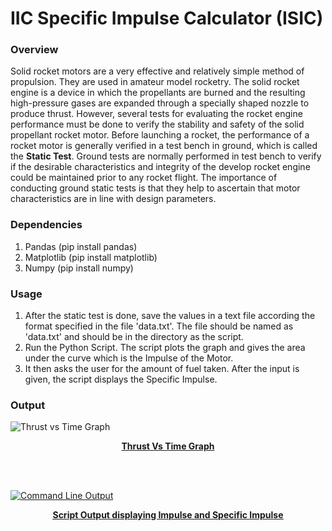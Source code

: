 # IIC Specific Impulse Calculator (ISIC)
<h3>Overview</h3>
Solid rocket motors are a very effective and relatively simple method of propulsion. They are used in amateur model rocketry. The solid rocket engine is a device in which the propellants are burned and the resulting high-pressure gases are expanded through a specially shaped nozzle to produce thrust. However, several tests for evaluating the rocket engine performance must be done to verify the stability and safety of the solid propellant rocket motor. Before launching a rocket, the performance of a rocket motor is generally verified in a test bench in ground, which is called the <b>Static Test</b>. Ground tests are normally performed in test bench to verify if the desirable characteristics and integrity of the develop rocket engine could be maintained prior to any rocket flight. The importance of conducting ground static tests is that they help to ascertain that motor characteristics are in line with design parameters. 

<h3>Dependencies</h3>
<ol>
<li> Pandas (pip install pandas) </li>
<li> Matplotlib (pip install matplotlib) </li>
<li> Numpy (pip install numpy) </li>
</ol>

<h3>Usage</h3>
<ol>
<li>After the static test is done, save the values in a text file according the format specified in the file 'data.txt'. The file should be named as 'data.txt' and should be in the directory as the script.</li>
<li>Run the Python Script. The script plots the graph and gives the area under the curve which is the Impulse of the Motor.</li>
<li>It then asks the user for the amount of fuel taken. After the input is given, the script displays the Specific Impulse.</li>
</ol>

<h3>Output</h3>



![Thrust vs Time Graph](https://github.com/rajdas2001/ISIC/blob/master/Thrust-vs-Time.png)

<p align="center">
<b><u>Thrust Vs Time Graph<u></b>
</p>
 
<p>
 </p>
<br>
<br>



![Command Line Output](https://github.com/rajdas2001/ISIC/blob/master/Output-cmd.jpg)
 
  <p align="center">
<b><u>Script Output displaying Impulse and Specific Impulse<u><b>
</p>

